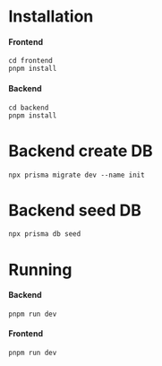 # Installation
#### Frontend
```
cd frontend
pnpm install
```
#### Backend
```
cd backend
pnpm install
```

# Backend create DB
```
npx prisma migrate dev --name init
```

# Backend seed DB
```
npx prisma db seed
```

# Running
#### Backend
```
pnpm run dev
```
#### Frontend
```
pnpm run dev
```